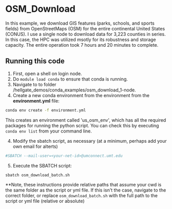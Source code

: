 # OSM_Download

In this example, we download GIS features (parks, schools, and sports fields) from OpenStreetMaps (OSM) for the entire continental United States (CONUS). I use a single node to download data for 3,223 counties in series. In this case, the HPC was utilized msotly for its robustness and storage capacity. The entire operation took 7 hours and 20 minutes to complete.

## Running this code
1. First, open a shell on login node. 
2. Do `module load conda` to ensure that conda is running.
2. Navigate to to folder /hellgate_demos/conda_examples/osm_download_1-node. 
3. Create a new conda environment from the environment from the **environment.yml** file: 
```bash
conda env create -f environment.yml  
```

This creates an environment called 'us_osm_env', which has all the required packages for running the python script. You can check this by executing `conda env list` from your command line. 

4. Modify the sbatch script, as necessary (at a minimum, perhaps add your own email for alterts)
```bash
#SBATCH --mail-user=<your-net-id>@umconnect.umt.edu
```

5. Execute the SBATCH script: 
```bash
sbatch osm_download_batch.sh
```
**Note, these instructions provide relative paths that assume your cwd is the same folder as the script or yml file. If this isn't the case, navigate to the correct folder, or replace `osm_download_batch.sh` with the full path to the script or yml file (relative or absolute)